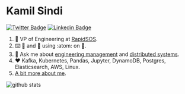# Kamil Sindi

[![Twitter Badge](https://img.shields.io/badge/-kamilsindi-1ca0f1?style=flat-square&logo=twitter&logoColor=white&link=https://twitter.com/kamilsindi)](https://twitter.com/kamilsindi)  [![Linkedin Badge](https://img.shields.io/badge/-kamilsindi-blue?style=flat-square&logo=Linkedin&logoColor=white&link=https://www.linkedin.com/in/kamilsindi//)](https://www.linkedin.com/in/kamilsindi/)

1. :office: VP of Engineering at [RapidSOS](https://rapidsos.com/).
1. :keyboard: :snake: and :hamster: using :atom: on :penguin:.
1. :speech_balloon: Ask me about [engineering management](https://github.com/ksindi/managers-playbook) and [distributed systems](https://www.slideshare.net/slideshow/embed_code/key/6UhwbIb4rMrJy4).
1. :heart: Kafka, Kubernetes, Pandas, Jupyter, DynamoDB, Postgres, Elasticsearch, AWS, Linux.
1. [A bit more about me](https://github.com/ksindi/ksindi/blob/master/working_with_kamil.md).

![github stats](https://github-readme-stats.vercel.app/api?username=ksindi&show_icons=true&count_private=true&hide_title=true)
